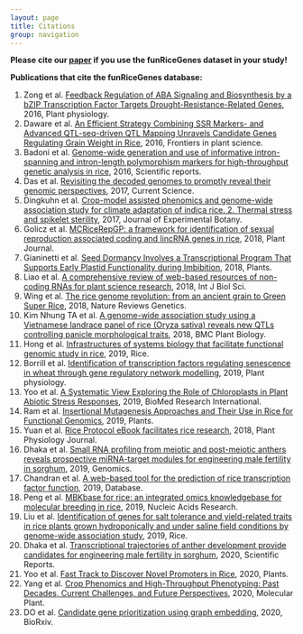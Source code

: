 ```yaml
---
layout: page
title: Citations
group: navigation
---
```


__Please cite our <a href="https://doi.org/10.1093/gigascience/gix119" target="_blank">paper</a> if you use the funRiceGenes dataset in your study!__  

**Publications that cite the funRiceGenes database:**  

1. Zong et al. [Feedback Regulation of ABA Signaling and Biosynthesis by a bZIP Transcription Factor Targets Drought-Resistance-Related Genes](http://www.plantphysiol.org/content/early/2016/06/20/pp.16.00469.abstract), 2016, Plant physiology.
2. Daware et al. [An Efficient Strategy Combining SSR Markers- and Advanced QTL-seq-driven QTL Mapping Unravels Candidate Genes Regulating Grain Weight in Rice](http://journal.frontiersin.org/article/10.3389/fpls.2016.01535/full), 2016, Frontiers in plant science.
3. Badoni et al. [Genome-wide generation and use of informative intron-spanning and intron-length polymorphism markers for high-throughput genetic analysis in rice](http://www.nature.com/articles/srep23765), 2016, Scientific reports.
4. Das et al. [Revisiting the decoded genomes to promptly reveal their genomic perspectives](http://www.currentscience.ac.in/Volumes/112/02/0279.pdf), 2017, Current Science.
5. Dingkuhn et al. [Crop-model assisted phenomics and genome-wide association study for climate adaptation of indica rice. 2. Thermal stress and spikelet sterility](https://doi.org/10.1093/jxb/erx250), 2017, Journal of Experimental Botany.
6. Golicz et al. [MCRiceRepGP: a framework for identification of sexual reproduction associated coding and lincRNA genes in rice](https://onlinelibrary.wiley.com/doi/abs/10.1111/tpj.14019), 2018, Plant Journal.
7. Gianinetti et al. [Seed Dormancy Involves a Transcriptional Program That Supports Early Plastid Functionality during Imbibition](http://www.mdpi.com/2223-7747/7/2/35/htm), 2018, Plants.
8. Liao et al. [A comprehensive review of web-based resources of non-coding RNAs for plant science research](http://www.ijbs.com/v14p0819), 2018, Int J Biol Sci.
9. Wing et al. [The rice genome revolution: from an ancient grain to Green Super Rice](https://www.nature.com/articles/s41576-018-0024-z), 2018, Nature Reviews Genetics.
10. Kim Nhung TA et al. [A genome-wide association study using a Vietnamese landrace panel of rice (Oryza sativa) reveals new QTLs controlling panicle morphological traits](https://bmcplantbiol.biomedcentral.com/articles/10.1186/s12870-018-1504-1), 2018, BMC Plant Biology.
11. Hong et al. [Infrastructures of systems biology that facilitate functional genomic study in rice](https://link.springer.com/article/10.1186/s12284-019-0276-z), 2019, Rice.
12. Borrill et al. [Identification of transcription factors regulating senescence in wheat through gene regulatory network modelling](http://www.plantphysiol.org/content/early/2019/05/07/pp.19.00380.abstract), 2019, Plant physiology.
13. Yoo et al. [A Systematic View Exploring the Role of Chloroplasts in Plant Abiotic Stress Responses](https://www.hindawi.com/journals/bmri/2019/6534745/), 2019, BioMed Research International.
14. Ram et al. [Insertional Mutagenesis Approaches and Their Use in Rice for Functional Genomics](https://www.mdpi.com/2223-7747/8/9/310), 2019, Plants.
15. Yuan et al. [Rice Protocol eBook facilitates rice research](http://www.plant-physiology.com/upload/file/201812280935448659.pdf), 2018, Plant Physiology Journal.
16. Dhaka et al. [Small RNA profiling from meiotic and post-meiotic anthers reveals prospective miRNA-target modules for engineering male fertility in sorghum](https://www.sciencedirect.com/science/article/pii/S0888754319302927), 2019, Genomics.
17. Chandran et al. [A web-based tool for the prediction of rice transcription factor function](https://academic.oup.com/database/article/doi/10.1093/database/baz061/5511305), 2019, Database.
18. Peng et al. [MBKbase for rice: an integrated omics knowledgebase for molecular breeding in rice](https://academic.oup.com/nar/advance-article/doi/10.1093/nar/gkz921/5590660), 2019, Nucleic Acids Research.
19. Liu et al. [Identification of genes for salt tolerance and yield-related traits in rice plants grown hydroponically and under saline field conditions by genome-wide association study](https://link.springer.com/article/10.1186/s12284-019-0349-z), 2019, Rice.
20. Dhaka et al. [Transcriptional trajectories of anther development provide candidates for engineering male fertility in sorghum](https://www.nature.com/articles/s41598-020-57717-0), 2020, Scientific Reports.
21. Yoo et al. [Fast Track to Discover Novel Promoters in Rice](https://www.mdpi.com/2223-7747/9/1/125), 2020, Plants.
22. Yang et al. [Crop Phenomics and High-Throughput Phenotyping: Past Decades, Current Challenges, and Future Perspectives](https://www.sciencedirect.com/science/article/pii/S1674205220300083), 2020, Molecular Plant.
23. DO et al. [Candidate gene prioritization using graph embedding](https://www.biorxiv.org/content/10.1101/2020.02.03.927913v1), 2020, BioRxiv.
